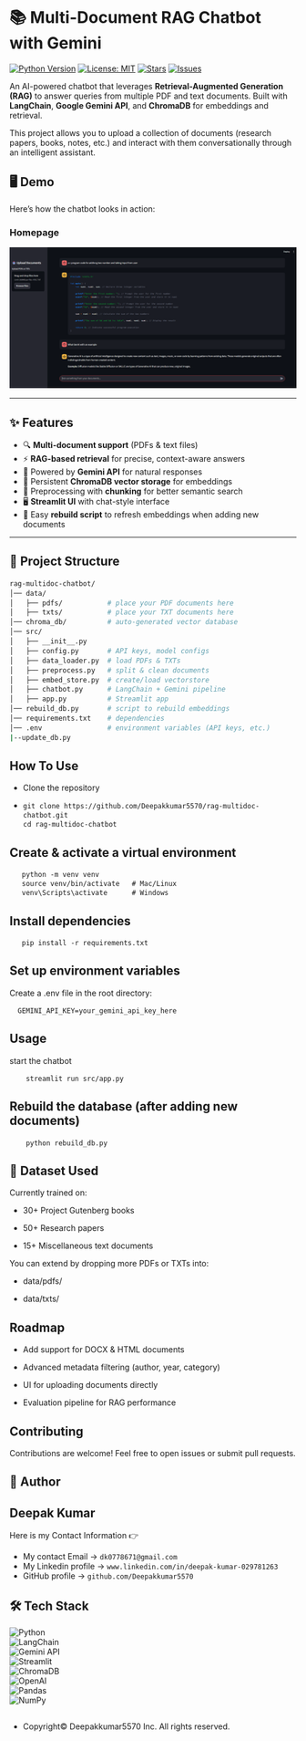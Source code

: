 # 📚 Multi-Document RAG Chatbot with Gemini  
[![Python Version](https://img.shields.io/badge/python-3.10%2B-blue)](https://www.python.org/)
[![License: MIT](https://img.shields.io/badge/License-MIT-yellow.svg)](https://opensource.org/licenses/MIT)
[![Stars](https://img.shields.io/github/stars/Deepakkumar5570/rag-multidoc-chatbot?style=social)](https://github.com/Deepakkumar5570/rag-multidoc-chatbot/stargazers)
[![Issues](https://img.shields.io/github/issues/Deepakkumar5570/rag-multidoc-chatbot)](https://github.com/Deepakkumar5570/rag-multidoc-chatbot/issues)

An AI-powered chatbot that leverages **Retrieval-Augmented Generation (RAG)** to answer queries from multiple PDF and text documents. Built with **LangChain**, **Google Gemini API**, and **ChromaDB** for embeddings and retrieval.  

This project allows you to upload a collection of documents (research papers, books, notes, etc.) and interact with them conversationally through an intelligent assistant.  

## 🖥️ Demo  

Here’s how the chatbot looks in action:  

### Homepage  
![Chatbot UI](Images/ui2.png) 


---

## ✨ Features  

- 🔍 **Multi-document support** (PDFs & text files)  
- ⚡ **RAG-based retrieval** for precise, context-aware answers  
- 🤖 Powered by **Gemini API** for natural responses  
- 💾 Persistent **ChromaDB vector storage** for embeddings  
- 📑 Preprocessing with **chunking** for better semantic search  
- 🖥️ **Streamlit UI** with chat-style interface  
- 🔄 Easy **rebuild script** to refresh embeddings when adding new documents  

---

## 📂 Project Structure  

```bash
rag-multidoc-chatbot/
│── data/
│   ├── pdfs/           # place your PDF documents here
│   ├── txts/           # place your TXT documents here
│── chroma_db/          # auto-generated vector database
│── src/
│   ├── __init__.py
│   ├── config.py       # API keys, model configs
│   ├── data_loader.py  # load PDFs & TXTs
│   ├── preprocess.py   # split & clean documents
│   ├── embed_store.py  # create/load vectorstore
│   ├── chatbot.py      # LangChain + Gemini pipeline
│   ├── app.py          # Streamlit app
│── rebuild_db.py       # script to rebuild embeddings
│── requirements.txt    # dependencies
│── .env                # environment variables (API keys, etc.)
|--update_db.py

```

## How To Use 

- Clone the repository
-     git clone https://github.com/Deepakkumar5570/rag-multidoc-chatbot.git
      cd rag-multidoc-chatbot
  
 ##  Create & activate a virtual environment
       python -m venv venv
       source venv/bin/activate   # Mac/Linux
       venv\Scripts\activate      # Windows
## Install dependencies
       pip install -r requirements.txt

 ## Set up environment variables
 Create a .env file in the root directory:
 
      GEMINI_API_KEY=your_gemini_api_key_here
## Usage
start the chatbot 

        streamlit run src/app.py
## Rebuild the database (after adding new documents)
        python rebuild_db.py
##  📘 Dataset Used

Currently trained on:

  - 30+ Project Gutenberg books

  - 50+ Research papers

  - 15+ Miscellaneous text documents

You can extend by dropping more PDFs or TXTs into:

   - data/pdfs/

  -  data/txts/

##  Roadmap
  -  Add support for DOCX & HTML documents
  -  Advanced metadata filtering (author, year, category)

  - UI for uploading documents directly

  - Evaluation pipeline for RAG performance

## Contributing

Contributions are welcome! Feel free to open issues or submit pull requests.

## 👤 Author

Deepak Kumar
---
  Here is my Contact Information 👉    
-  My contact Email →  `dk0778671@gmail.com`
-  My Linkedin profile → `www.linkedin.com/in/deepak-kumar-029781263`
-  GitHub profile →  `github.com/Deepakkumar5570`

## 🛠️ Tech Stack  

![Python](https://img.shields.io/badge/Python-3776AB?style=for-the-badge&logo=python&logoColor=white)  
![LangChain](https://img.shields.io/badge/LangChain-1A1A1A?style=for-the-badge&logo=chainlink&logoColor=white)  
![Gemini API](https://img.shields.io/badge/Gemini%20API-4285F4?style=for-the-badge&logo=google&logoColor=white)  
![Streamlit](https://img.shields.io/badge/Streamlit-FF4B4B?style=for-the-badge&logo=streamlit&logoColor=white)  
![ChromaDB](https://img.shields.io/badge/ChromaDB-4E9A06?style=for-the-badge&logo=databricks&logoColor=white)  
![OpenAI](https://img.shields.io/badge/OpenAI-412991?style=for-the-badge&logo=openai&logoColor=white)  
![Pandas](https://img.shields.io/badge/Pandas-150458?style=for-the-badge&logo=pandas&logoColor=white)  
![NumPy](https://img.shields.io/badge/NumPy-013243?style=for-the-badge&logo=numpy&logoColor=white)  

## 
- Copyright©️ Deepakkumar5570 Inc. All rights reserved.
 









